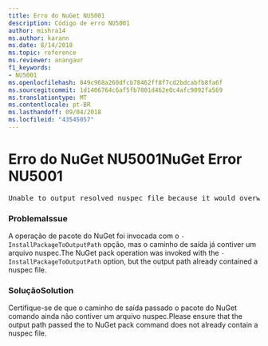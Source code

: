 ```yaml
---
title: Erro do NuGet NU5001
description: Código de erro NU5001
author: mishra14
ms.author: karann
ms.date: 8/14/2018
ms.topic: reference
ms.reviewer: anangaur
f1_keywords:
- NU5001
ms.openlocfilehash: 849c968a260dfcb78462ff8f7cd2bdcabfb8fa6f
ms.sourcegitcommit: 1d1406764c6af5fb7801d462e0c4afc9092fa569
ms.translationtype: MT
ms.contentlocale: pt-BR
ms.lasthandoff: 09/04/2018
ms.locfileid: "43545057"
---
```

# <a name="nuget-error-nu5001"></a><span data-ttu-id="e8d8d-103">Erro do NuGet NU5001</span><span class="sxs-lookup"><span data-stu-id="e8d8d-103">NuGet Error NU5001</span></span>
<pre>Unable to output resolved nuspec file because it would overwrite the original at 'F:\project\project.nuspec'.</pre>

### <a name="issue"></a><span data-ttu-id="e8d8d-104">Problema</span><span class="sxs-lookup"><span data-stu-id="e8d8d-104">Issue</span></span>

<span data-ttu-id="e8d8d-105">A operação de pacote do NuGet foi invocada com o `-InstallPackageToOutputPath` opção, mas o caminho de saída já contiver um arquivo nuspec.</span><span class="sxs-lookup"><span data-stu-id="e8d8d-105">The NuGet pack operation was invoked with the `-InstallPackageToOutputPath` option, but the output path already contained a  nuspec file.</span></span>


### <a name="solution"></a><span data-ttu-id="e8d8d-106">Solução</span><span class="sxs-lookup"><span data-stu-id="e8d8d-106">Solution</span></span>

<span data-ttu-id="e8d8d-107">Certifique-se de que o caminho de saída passado o pacote do NuGet comando ainda não contiver um arquivo nuspec.</span><span class="sxs-lookup"><span data-stu-id="e8d8d-107">Please ensure that the output path passed the to NuGet pack command does not already contain a nuspec file.</span></span>

